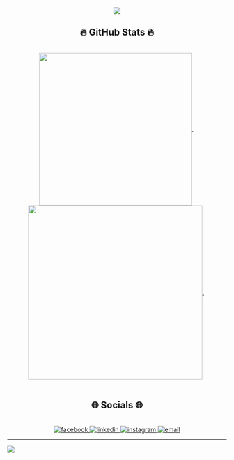 <div align="center">
    <img src="https://64.media.tumblr.com/0c2fe1449ca9da56699b18ab7bb7923f/ab3d39a90d95e1ad-56/s1280x1920/a77ab2387afd1227f4e565f4229199f4f6055ee0.gif">
</div>

<h2 align="center">🔥 GitHub Stats 🔥</h2>
<br>
<div align=center>
  &nbsp;
  <a href="#" title="LiusDev">
    <img width="350" align="center" src="https://github-readme-stats.vercel.app/api/top-langs/?username=LiusDev&theme=radical&hide_border=false&include_all_commits=false&count_private=false&layout=compact" />
  </a>
  &nbsp;
  &nbsp;
  <a href="#" title="LiusDev">
    <img width="400" align="center" src="https://github-readme-stats.vercel.app/api?username=LiusDev&theme=radical&hide_border=false&include_all_commits=false&count_private=false" />
  </a>
  &nbsp;
</div>

<br>
<h2 align="center">🌐 Socials 🌐</h2>
<br>
<div align="center">
  <a href="https://facebook.com/x.quy.203" target="blank">
    <img src="https://img.icons8.com/bubbles/100/000000/facebook-new.png" alt="facebook" />
  </a>
  <a href="https://linkedin.com/in/xquy203" target="blank">
    <img src="https://img.icons8.com/bubbles/100/000000/linkedin.png" alt="linkedin" />
  </a>
  <a href="https://instagram.com/x.quy.203" target="blank">
    <img src="https://img.icons8.com/bubbles/100/000000/instagram.png" alt="instagram" />
  </a>
  <a href="mailto:quydx.work@gmail.com" target="blank">
    <img src="https://img.icons8.com/bubbles/100/000000/apple-mail.png" alt="email" />
  </a>
</div>

---

[![](https://visitcount.itsvg.in/api?id=LiusDev&label=Visitors&color=9&icon=5&pretty=true)](https://visitcount.itsvg.in)
